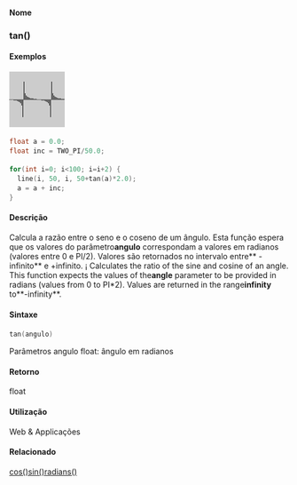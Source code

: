 
#### Nome
### tan()

#### Exemplos
<img border="0" height="100" src="media/tan_.gif" width="100"/>

```pde
float a = 0.0; 
float inc = TWO_PI/50.0; 
 
for(int i=0; i<100; i=i+2) { 
  line(i, 50, i, 50+tan(a)*2.0); 
  a = a + inc; 
} 

```

#### Descrição
Calcula a razão entre o seno e o coseno de
um ângulo. Esta função espera que os valores do
parâmetro**angulo** correspondam a valores em radianos (valores entre 0 e PI/2). Valores são retornados no intervalo entre** -infinito** e +infinito. ¡
Calculates the ratio of the sine and cosine of an angle. This function expects the values of the**angle** parameter to be provided in radians (values from 0 to PI*2). Values are returned in the range**infinity** to**-infinity**.

#### Sintaxe
```pde
tan(angulo)

```
Parâmetros
angulo
float: ângulo em radianos<description>
</description>

#### Retorno

	
float

#### Utilização

	
Web & Applicações

#### Relacionado
[cos()](cos_)[sin()](sin_)[radians()](radians_)
